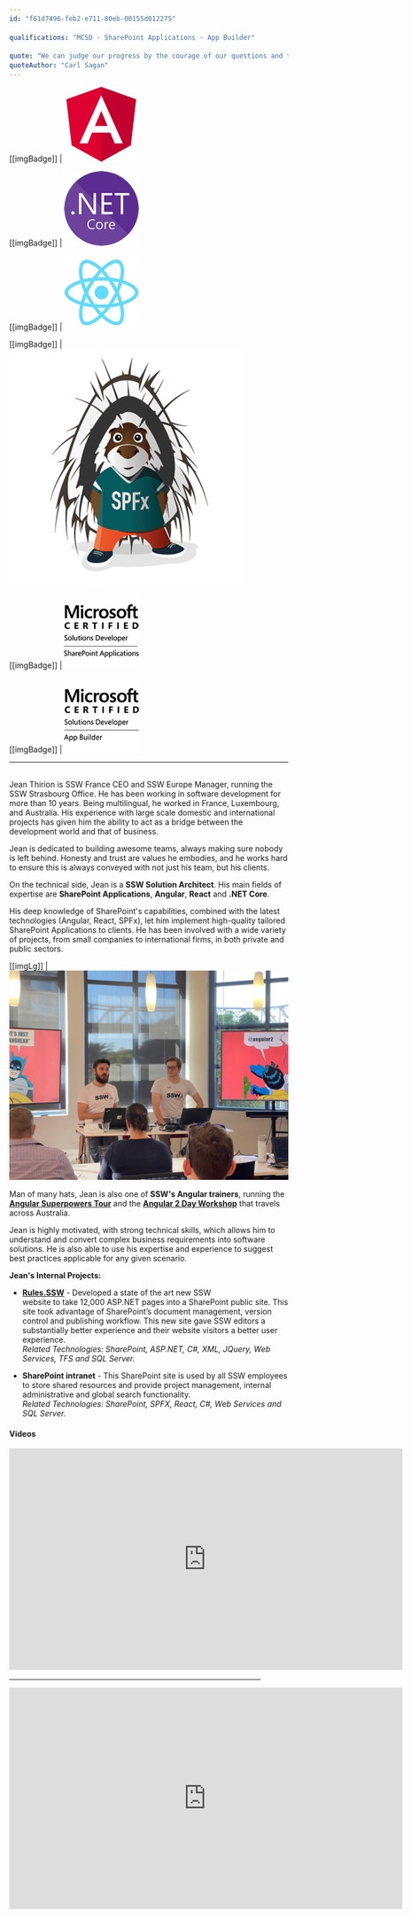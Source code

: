 ```yaml
---
id: "f61d7496-feb2-e711-80eb-00155d012275"

qualifications: "MCSD - SharePoint Applications - App Builder"

quote: "We can judge our progress by the courage of our questions and the depth of our answers, our willingness to embrace what is true rather than what feels good."
quoteAuthor: "Carl Sagan"
---
```


[[imgBadge]]
| ![angular.png](../badges/Developer-angular.png)

[[imgBadge]]
| ![dotnet-core.png](../badges/Developer-dotnet-core.png)

[[imgBadge]]
| ![images.png](../badges/Developer-react.png)

[[imgBadge]]
| ![images.png](../badges/Developer-sharepoint-spfx.png)

[[imgBadge]]
| ![MCSD_ShareApp_Blk.png](../badges/Certification-microsoft-developer-sharepoint.png)

[[imgBadge]]
| ![MCSD App Builder-logo-Blk.png](../badges/Certification-microsoft-developer-app-builder.png)

---

<br/>
Jean Thirion is SSW France CEO and SSW Europe Manager, running the SSW Strasbourg Office. He has been working in software development for more than 10 years. Being multilingual, he worked in France, Luxembourg, and Australia. His experience with large scale domestic and international projects has given him the ability to act as a bridge between the development world and that of business. 

Jean is dedicated to building awesome teams, always making sure nobody is left behind. Honesty and trust are values he embodies, and he works hard to ensure this is always conveyed with not just his team, but his clients.

On the technical side, Jean is a **SSW Solution Architect**. His main fields of expertise are **SharePoint Applications**, **Angular**, **React** and **.NET Core**.

His deep knowledge of SharePoint's capabilities, combined with the latest technologies (Angular, React, SPFx), let him implement high-quality tailored SharePoint Applications to clients. He has been involved with a wide variety of projects, from small companies to international firms, in both private and public sectors.

[[imgLg]]
| ![Jean and Brendan at the Angular Superpowers Tour - Brisbane](./Images/Bio/ssw-angular-superpowers-2021-B.jpg)

Man of many hats, Jean is also one of **SSW's Angular trainers**, running the **[Angular Superpowers Tour](https://www.ssw.com.au/ssw/Events/Training/Angular-Superpowers-Tour.aspx)** and the **[Angular 2 Day Workshop](https://www.ssw.com.au/ssw/Events/Training/Angular-Workshop.aspx)** that travels across Australia.

Jean is highly motivated, with strong technical skills, which allows him to understand and convert complex business requirements into software solutions. He is also able to use his expertise and experience to suggest best practices applicable for any given scenario.

**Jean's Internal Projects:**

- **[Rules.SSW](https://rules.ssw.com.au/)** - Developed a state of the art new SSW website to take 12,000 ASP.NET pages into a SharePoint public site. This site took advantage of SharePoint’s document management, version control and publishing workflow. This new site gave SSW editors a substantially better experience and their website visitors a better user experience.  
   _Related Technologies: SharePoint, ASP.NET, C#, XML, JQuery, Web Services, TFS and SQL Server._

- **SharePoint intranet** - This SharePoint site is used by all SSW employees to store shared resources and provide project management, internal administrative and global search functionality.  
   _Related Technologies: SharePoint, SPFX, React, C#, Web Services and SQL Server._

#### Videos

<iframe width="710" height="400" src="https://www.youtube.com/embed/Mna0QBFB6CU" frameborder="0"></iframe>

<hr size="8" width=90% color="red">

<iframe width="710" height="400" src="https://www.youtube.com/embed/cEFYB9O1QpI" frameborder="0"></iframe>

